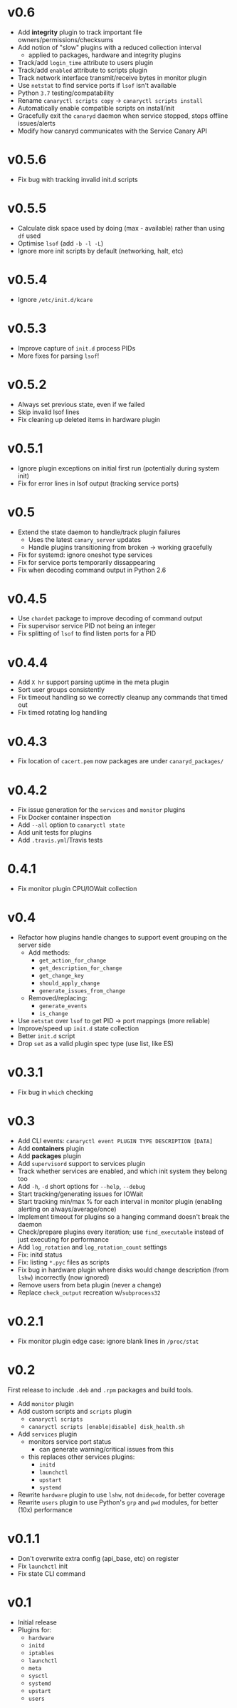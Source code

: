 # v0.6

+ Add **integrity** plugin to track important file owners/permissions/checksums
+ Add notion of "slow" plugins with a reduced collection interval
    * applied to packages, hardware and integrity plugins
+ Track/add `login_time` attribute to users plugin
+ Track/add `enabled` attribute to scripts plugin
+ Track network interface transmit/receive bytes in monitor plugin
+ Use `netstat` to find service ports if `lsof` isn't available
+ Python `3.7` testing/compatability
+ Rename `canaryctl scripts copy` -> `canaryctl scripts install`
+ Automatically enable compatible scripts on install/init
+ Gracefully exit the `canaryd` daemon when service stopped, stops offline issues/alerts
+ Modify how canaryd communicates with the Service Canary API


# v0.5.6

+ Fix bug with tracking invalid init.d scripts

# v0.5.5

+ Calculate disk space used by doing (max - available) rather than using `df` used
+ Optimise `lsof` (add `-b -l -L`)
+ Ignore more init scripts by default (networking, halt, etc)

# v0.5.4

+ Ignore `/etc/init.d/kcare`

# v0.5.3

+ Improve capture of `init.d` process PIDs
+ More fixes for parsing `lsof`!

# v0.5.2

+ Always set previous state, even if we failed
+ Skip invalid lsof lines
+ Fix cleaning up deleted items in hardware plugin

# v0.5.1

+ Ignore plugin exceptions on initial first run (potentially during system init)
+ Fix for error lines in lsof output (tracking service ports)

# v0.5

+ Extend the state daemon to handle/track plugin failures
    - Uses the latest `canary_server` updates
    - Handle plugins transitioning from broken -> working gracefully
+ Fix for systemd: ignore oneshot type services
+ Fix for service ports temporarily dissappearing
+ Fix when decoding command output in Python 2.6


# v0.4.5

+ Use `chardet` package to improve decoding of command output
+ Fix supervisor service PID not being an integer
+ Fix splitting of `lsof` to find listen ports for a PID

# v0.4.4

+ Add `X hr` support parsing uptime in the meta plugin
+ Sort user groups consistently
+ Fix timeout handling so we correctly cleanup any commands that timed out
+ Fix timed rotating log handling

# v0.4.3

+ Fix location of `cacert.pem` now packages are under `canaryd_packages/`

# v0.4.2

+ Fix issue generation for the `services` and `monitor` plugins
+ Fix Docker container inspection
+ Add `--all` option to `canaryctl state`
+ Add unit tests for plugins
+ Add `.travis.yml`/Travis tests

# 0.4.1

+ Fix monitor plugin CPU/IOWait collection

# v0.4

+ Refactor how plugins handle changes to support event grouping on the server side
    * Add methods:
        - `get_action_for_change`
        - `get_description_for_change`
        - `get_change_key`
        - `should_apply_change`
        - `generate_issues_from_change`
    * Removed/replacing:
        - `generate_events`
        - `is_change`
+ Use `netstat` over `lsof` to get PID -> port mappings (more reliable)
+ Improve/speed up `init.d` state collection
+ Better `init.d` script
+ Drop `set` as a valid plugin spec type (use list, like ES)


# v0.3.1

+ Fix bug in `which` checking

# v0.3

+ Add CLI events: `canaryctl event PLUGIN TYPE DESCRIPTION [DATA]`
+ Add **containers** plugin
+ Add **packages** plugin
+ Add `supervisord` support to services plugin
+ Track whether services are enabled, and which init system they belong too
+ Add `-h`, `-d` short options for `--help`, `--debug`
+ Start tracking/generating issues for IOWait
+ Start tracking min/max % for each interval in monitor plugin (enabling alerting on always/average/once)
+ Implement timeout for plugins so a hanging command doesn't break the daemon
+ Check/prepare plugins every iteration; use `find_executable` instead of just executing for performance
+ Add `log_rotation` and `log_rotation_count` settings
+ Fix: initd status
+ Fix: listing `*.pyc` files as scripts
+ Fix bug in hardware plugin where disks would change description (from `lshw`) incorrectly (now ignored)
+ Remove users from beta plugin (never a change)
+ Replace `check_output` recreation w/`subprocess32`


# v0.2.1

+ Fix monitor plugin edge case: ignore blank lines in `/proc/stat`

# v0.2

First release to include `.deb` and `.rpm` packages and build tools.

+ Add `monitor` plugin
+ Add custom scripts and `scripts` plugin
    * `canaryctl scripts`
    * `canaryctl scripts [enable|disable] disk_health.sh`
+ Add `services` plugin
    * monitors service port status
        - can generate warning/critical issues from this
    * this replaces other services plugins:
        - `initd`
        - `launchctl`
        - `upstart`
        - `systemd`
+ Rewrite `hardware` plugin to use `lshw`, not `dmidecode`, for better coverage
+ Rewrite `users` plugin to use Python's `grp` and `pwd` modules, for better (10x) performance


# v0.1.1

+ Don't overwrite extra config (api_base, etc) on register
+ Fix `launchctl` init
+ Fix state CLI command


# v0.1

+ Initial release
+ Plugins for:
    * `hardware`
    * `initd`
    * `iptables`
    * `launchctl`
    * `meta`
    * `sysctl`
    * `systemd`
    * `upstart`
    * `users`
